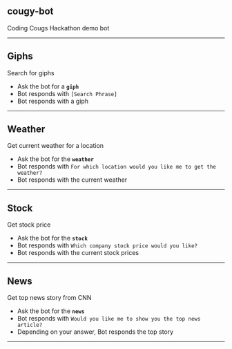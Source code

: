 
## cougy-bot
Coding Cougs Hackathon demo bot

---

## Giphs
Search for giphs
* Ask the bot for a **`giph`**
* Bot responds with `[Search Phrase]`
* Bot responds with a giph 

---

## Weather
Get current weather for a location
* Ask the bot for the **`weather`**
* Bot responds with `For which location would you like me to get the weather?`
* Bot responds with the current weather 

---

## Stock
Get stock price
* Ask the bot for the **`stock`**
* Bot responds with `Which company stock price would you like?`
* Bot responds with the current stock prices

---

## News
Get top news story from CNN
* Ask the bot for the **`news`**
* Bot responds with `Would you like me to show you the top news article?`
* Depending on your answer, Bot responds the top story

---
